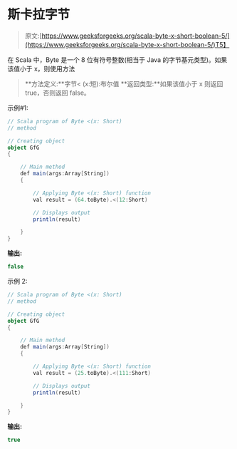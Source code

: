 # 斯卡拉字节

> 原文:[https://www.geeksforgeeks.org/scala-byte-x-short-boolean-5/](https://www.geeksforgeeks.org/scala-byte-x-short-boolean-5/)T5】

在 Scala 中，Byte 是一个 8 位有符号整数(相当于 Java 的字节基元类型)。如果该值小于 x，则使用方法

> **方法定义:**字节< (x:短):布尔值
> **返回类型:**如果该值小于 x 则返回 true，否则返回 false。

示例#1:

```scala
// Scala program of Byte <(x: Short)
// method 

// Creating object 
object GfG 
{ 

    // Main method 
    def main(args:Array[String]) 
    { 

        // Applying Byte <(x: Short) function 
        val result = (64.toByte).<(12:Short) 

        // Displays output 
        println(result) 

    } 
} 
```

**输出:**

```scala
false
```

示例 2:

```scala
// Scala program of Byte <(x: Short)
// method 

// Creating object 
object GfG 
{ 

    // Main method 
    def main(args:Array[String]) 
    { 

        // Applying Byte <(x: Short) function 
        val result = (25.toByte).<(111:Short) 

        // Displays output 
        println(result) 

    } 
} 
```

**输出:**

```scala
true
```